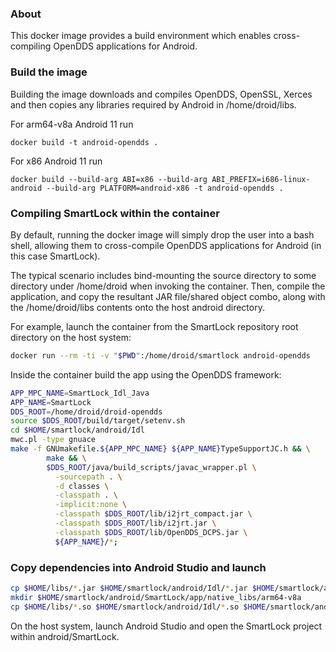 ### About

This docker image provides a build environment which enables cross-compiling OpenDDS
applications for Android.

### Build the image

Building the image downloads and compiles OpenDDS, OpenSSL, Xerces and then copies any libraries required by Android in /home/droid/libs.

For arm64-v8a Android 11 run

`docker build -t android-opendds .`

For x86 Android 11 run

`docker build --build-arg ABI=x86 --build-arg ABI_PREFIX=i686-linux-android --build-arg PLATFORM=android-x86 -t android-opendds .`


### Compiling SmartLock within the container

By default, running the docker image will simply drop the user into a bash shell,
allowing them to cross-compile OpenDDS applications for Android (in this case SmartLock).

The typical scenario includes bind-mounting the source directory to some directory
under /home/droid when invoking the container. Then, compile the application, and copy the resultant JAR file/shared object combo, along with the /home/droid/libs contents onto the host android directory.

For example, launch the container from the SmartLock repository root directory
on the host system:

```bash
docker run --rm -ti -v "$PWD":/home/droid/smartlock android-opendds
```

Inside the container build the app using the OpenDDS framework:

```bash
APP_MPC_NAME=SmartLock_Idl_Java
APP_NAME=SmartLock
DDS_ROOT=/home/droid/droid-opendds
source $DDS_ROOT/build/target/setenv.sh
cd $HOME/smartlock/android/Idl
mwc.pl -type gnuace
make -f GNUmakefile.${APP_MPC_NAME} ${APP_NAME}TypeSupportJC.h && \
        make && \
        $DDS_ROOT/java/build_scripts/javac_wrapper.pl \
          -sourcepath . \
          -d classes \
          -classpath . \
          -implicit:none \
          -classpath $DDS_ROOT/lib/i2jrt_compact.jar \
          -classpath $DDS_ROOT/lib/i2jrt.jar \
          -classpath $DDS_ROOT/lib/OpenDDS_DCPS.jar \
          ${APP_NAME}/*;
```

### Copy dependencies into Android Studio and launch

```bash
cp $HOME/libs/*.jar $HOME/smartlock/android/Idl/*.jar $HOME/smartlock/android/SmartLock/app/libs
mkdir $HOME/smartlock/android/SmartLock/app/native_libs/arm64-v8a
cp $HOME/libs/*.so $HOME/smartlock/android/Idl/*.so $HOME/smartlock/android/SmartLock/app/native_libs/arm64-v8a
```

On the host system, launch Android Studio and open the SmartLock project within
android/SmartLock.
